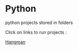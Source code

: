 # Python
python projects stored in folders

Click on links to run projects :

[Hangman](https://mybinder.org/v2/gh/victordurbal/Python.git/master?filepath=OpenClassRoom_project%2FJupyter%2FHangman.ipynb)
